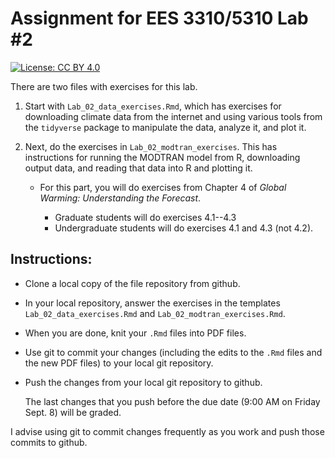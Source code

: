 # Assignment for EES 3310/5310 Lab #2

[![License: CC BY 4.0](https://img.shields.io/badge/License-CC%20BY%204.0-lightgrey.svg)](https://creativecommons.org/licenses/by/4.0/)

There are two files with exercises for this lab.

1. Start with `Lab_02_data_exercises.Rmd`, which has exercises
for downloading climate data from the internet and using various tools from the
`tidyverse` package to manipulate the data, analyze it, and plot it.

2. Next, do the exercises in `Lab_02_modtran_exercises`. This has 
instructions for running  the MODTRAN model from R, downloading output data,
and reading that data into R and plotting it.

    * For this part, you will do exercises from Chapter 4 of 
      _Global Warming: Understanding the Forecast_.
      
        * Graduate students will do exercises 4.1--4.3
        * Undergraduate students will do exercises 4.1 and 4.3 (not 4.2).

## Instructions:

* Clone a local copy of the file repository from github.
* In your local repository, answer the exercises in the templates
  `Lab_02_data_exercises.Rmd` and `Lab_02_modtran_exercises.Rmd`.
* When you are done, knit your `.Rmd` files into PDF files.
* Use git to commit your changes (including the edits to the `.Rmd` files
  and the new PDF files) to your local git repository.
* Push the changes from your local git repository to github.

    The last changes that you push before the due date (9:00 AM on Friday 
    Sept. 8) will be graded.

I advise using git to commit changes frequently as you work and push those commits
to github.


